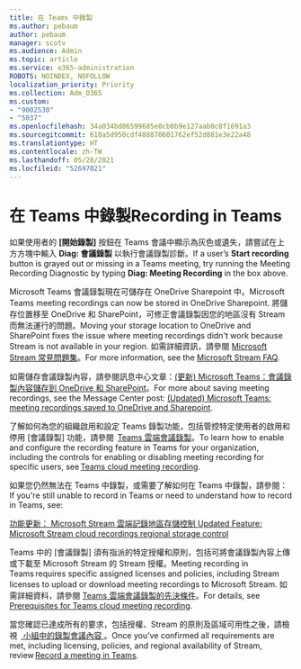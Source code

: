 ```yaml
---
title: 在 Teams 中錄製
ms.author: pebaum
author: pebaum
manager: scotv
ms.audience: Admin
ms.topic: article
ms.service: o365-administration
ROBOTS: NOINDEX, NOFOLLOW
localization_priority: Priority
ms.collection: Adm_O365
ms.custom:
- "9002530"
- "5037"
ms.openlocfilehash: 34a034bd06599685e0cb0b9e127aab0c8f1691a3
ms.sourcegitcommit: 610a5d950cdf488870601762ef52d881e3e22a48
ms.translationtype: HT
ms.contentlocale: zh-TW
ms.lasthandoff: 05/28/2021
ms.locfileid: "52697021"
---
```

# <a name="recording-in-teams"></a><span data-ttu-id="92a88-102">在 Teams 中錄製</span><span class="sxs-lookup"><span data-stu-id="92a88-102">Recording in Teams</span></span>

<span data-ttu-id="92a88-103">如果使用者的 **[開始錄製]** 按鈕在 Teams 會議中顯示為灰色或遺失，請嘗試在上方方塊中輸入 **Diag: 會議錄製** 以執行會議錄製診斷。</span><span class="sxs-lookup"><span data-stu-id="92a88-103">If a user’s **Start recording** button is grayed out or missing in a Teams meeting, try running the Meeting Recording Diagnostic by typing **Diag: Meeting Recording** in the box above.</span></span> 

<span data-ttu-id="92a88-104">Microsoft Teams 會議錄製現在可儲存在 OneDrive Sharepoint 中。</span><span class="sxs-lookup"><span data-stu-id="92a88-104">Microsoft Teams meeting recordings can now be stored in OneDrive Sharepoint.</span></span> <span data-ttu-id="92a88-105">將儲存位置移至 OneDrive 和 SharePoint，可修正會議錄製因您的地區沒有 Stream 而無法運行的問題。</span><span class="sxs-lookup"><span data-stu-id="92a88-105">Moving your storage location to OneDrive and SharePoint fixes the issue where meeting recordings didn't work because Stream is not available in your region.</span></span> <span data-ttu-id="92a88-106">如需詳細資訊，請參閱 [Microsoft Stream 常見問題集](/stream/faq#which-regions-does-microsoft-stream-host-my-data-in)。</span><span class="sxs-lookup"><span data-stu-id="92a88-106">For more information, see the [Microsoft Stream FAQ](/stream/faq#which-regions-does-microsoft-stream-host-my-data-in).</span></span>

<span data-ttu-id="92a88-107">如需儲存會議錄製內容，請參閱訊息中心文章：[(更新) Microsoft Teams：會議錄製內容儲存到 OneDrive 和 SharePoint](https://portal.microsoft.com/Adminportal/Home?ref=MessageCenter&id=MC222640)。</span><span class="sxs-lookup"><span data-stu-id="92a88-107">For more about saving meeting recordings, see the Message Center post: [(Updated) Microsoft Teams: meeting recordings saved to OneDrive and Sharepoint](https://portal.microsoft.com/Adminportal/Home?ref=MessageCenter&id=MC222640).</span></span>

<span data-ttu-id="92a88-108">了解如何為您的組織啟用和設定 Teams 錄製功能，包括管控特定使用者的啟用和停用 [會議錄製] 功能，請參閱  [Teams 雲端會議錄製](/microsoftteams/cloud-recording)。</span><span class="sxs-lookup"><span data-stu-id="92a88-108">To learn how to enable and configure the recording feature in Teams for your organization, including the controls for enabling or disabling meeting recording for specific users, see [Teams cloud meeting recording](/microsoftteams/cloud-recording).</span></span> 

<span data-ttu-id="92a88-109">如果您仍然無法在 Teams 中錄製，或需要了解如何在 Teams 中錄製，請參閱：</span><span class="sxs-lookup"><span data-stu-id="92a88-109">If you're still unable to record in Teams or need to understand how to record in Teams, see:</span></span> 

[<span data-ttu-id="92a88-110"> 功能更新： Microsoft Stream 雲端記錄地區存儲控制 </span><span class="sxs-lookup"><span data-stu-id="92a88-110">Updated Feature: Microsoft Stream cloud recordings regional storage control</span></span>](https://admin.microsoft.com/AdminPortal/Home#/MessageCenter?id=MC214327)

<span data-ttu-id="92a88-111">Teams 中的 [會議錄製] 須有指派的特定授權和原則，包括可將會議錄製內容上傳或下載至 Microsoft Stream 的 Stream 授權。</span><span class="sxs-lookup"><span data-stu-id="92a88-111">Meeting recording in Teams requires specific assigned licenses and policies, including Stream licenses to upload or download meeting recordings to Microsoft Stream.</span></span> <span data-ttu-id="92a88-112">如需詳細資料，請參閱 [Teams 雲端會議錄製的先決條件](/microsoftteams/cloud-recording#prerequisites-for-teams-cloud-meeting-recording)。</span><span class="sxs-lookup"><span data-stu-id="92a88-112">For details, see [Prerequisites for Teams cloud meeting recording](/microsoftteams/cloud-recording#prerequisites-for-teams-cloud-meeting-recording).</span></span>

<span data-ttu-id="92a88-113">當您確認已達成所有的要求，包括授權、Stream 的原則及區域可用性之後，請檢視  [ 小組中的錄製會議內容 ](https://support.office.com/article/34dfbe7f-b07d-4a27-b4c6-de62f1348c24)。</span><span class="sxs-lookup"><span data-stu-id="92a88-113">Once you’ve confirmed all requirements are met, including licensing, policies, and regional availability of Stream, review [Record a meeting in Teams](https://support.office.com/article/34dfbe7f-b07d-4a27-b4c6-de62f1348c24).</span></span> 